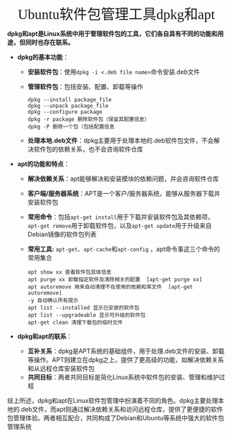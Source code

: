 <div align=center><font face="黑体" size=6>Ubuntu软件包管理工具dpkg和apt</font></div>

**dpkg和apt是Linux系统中用于管理软件包的工具，‌它们各自具有不同的功能和用途，‌但同时也存在联系。‌**

- **dpkg的基本功能**：‌

  - **安装软件包**：‌使用`dpkg -i <.deb file name>`命令安装.deb文件

  - **管理软件包**：‌包括安装、‌配置、‌卸载等操作

    ```
    dpkg --install package_file
    dpkg --unpack package_file
    dpkg --configure package
    dpkg -r package 删除软件包（保留其配置信息）
    dpkg -P 删除一个包（包括配置信息

  - **处理本地.deb文件**：‌dpkg主要用于处理本地的.deb软件包文件，‌不会解决软件包的依赖关系，‌也不会咨询软件仓库

- **apt的功能和特点**：‌

  - **解决依赖关系**：‌apt能够解决和安装模块的依赖问题，‌并会咨询软件仓库

  - **客户端/服务器系统**：‌APT是一个客户/服务器系统，‌能够从服务器下载并安装软件包

  - **常用命令**：‌包括`apt-get install`用于下载并安装软件包及其依赖项，‌`apt-get remove`用于卸载软件包，‌以及`apt-get update`用于升级来自Debian镜像的软件包列表

  - **常用工具:** `apt-get`、`apt-cache`和`apt-config` ，apt命令事这三个命令的常用集合

    ```
    apt show xx 查看软件包具体信息
    apt purge xx 卸载指定软件及清除相关的配置  [apt-get purge xx]
    apt autoremove 用来自动清理不在使用的依赖和库文件  [apt-get autoremove]
    -y 自动确认所有提示
    apt list --installed 显示已安装的软件包
    apt list --upgradeable 显示可升级的软件包 
    apt-get clean 清理下载包的临时文件
    ```

    

- **dpkg和apt的联系**：‌

  - **互补关系**：‌dpkg是APT系统的基础组件，‌用于处理.deb文件的安装、‌卸载等操作。‌APT则建立在dpkg之上，‌提供了更高级的功能，‌如解决依赖关系和从远程仓库安装软件包
  - **共同目标**：‌两者共同目标是简化Linux系统中软件包的安装、‌管理和维护过程

综上所述，‌dpkg和apt在Linux软件包管理中扮演着不同的角色。‌dpkg主要处理本地的.deb文件，‌而apt则通过解决依赖关系和访问远程仓库，‌提供了更便捷的软件包管理体验。‌两者相互配合，‌共同构成了Debian和Ubuntu等系统中强大的软件包管理系统